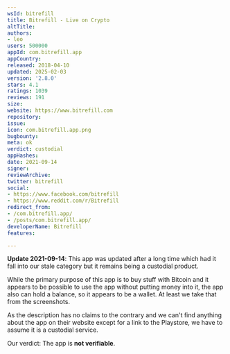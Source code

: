 ```yaml
---
wsId: bitrefill
title: Bitrefill - Live on Crypto
altTitle: 
authors:
- leo
users: 500000
appId: com.bitrefill.app
appCountry: 
released: 2018-04-10
updated: 2025-02-03
version: '2.8.0'
stars: 4.1
ratings: 1039
reviews: 191
size: 
website: https://www.bitrefill.com
repository: 
issue: 
icon: com.bitrefill.app.png
bugbounty: 
meta: ok
verdict: custodial
appHashes: 
date: 2021-09-14
signer: 
reviewArchive: 
twitter: bitrefill
social:
- https://www.facebook.com/bitrefill
- https://www.reddit.com/r/Bitrefill
redirect_from:
- /com.bitrefill.app/
- /posts/com.bitrefill.app/
developerName: Bitrefill
features: 

---
```


**Update 2021-09-14**: This app was updated after a long time which had it fall
into our stale category but it remains being a custodial product.

While the primary purpose of this app is to buy stuff with Bitcoin and it appears
to be possible to use the app without putting money into it, the app also can
hold a balance, so it appears to be a wallet. At least we take that from the
screenshots.

As the description has no claims to the contrary and we can't find anything about
the app on their website except for a link to the Playstore, we have to assume
it is a custodial service.

Our verdict: The app is **not verifiable**.
